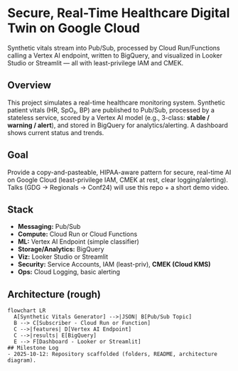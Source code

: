 # Secure, Real-Time Healthcare Digital Twin on Google Cloud

Synthetic vitals stream into Pub/Sub, processed by Cloud Run/Functions calling a Vertex AI endpoint, written to BigQuery, and visualized in Looker Studio or Streamlit — all with least-privilege IAM and CMEK.

## Overview
This project simulates a real-time healthcare monitoring system. Synthetic patient vitals (HR, SpO₂, BP) are published to Pub/Sub, processed by a stateless service, scored by a Vertex AI model (e.g., 3-class: **stable / warning / alert**), and stored in BigQuery for analytics/alerting. A dashboard shows current status and trends.

## Goal
Provide a copy-and-pasteable, HIPAA-aware pattern for secure, real-time AI on Google Cloud (least-privilege IAM, CMEK at rest, clear logging/alerting). Talks (GDG → Regionals → Conf24) will use this repo + a short demo video.

## Stack
- **Messaging:** Pub/Sub  
- **Compute:** Cloud Run or Cloud Functions  
- **ML:** Vertex AI Endpoint (simple classifier)  
- **Storage/Analytics:** BigQuery  
- **Viz:** Looker Studio or Streamlit  
- **Security:** Service Accounts, IAM (least-priv), **CMEK (Cloud KMS)**  
- **Ops:** Cloud Logging, basic alerting
## Architecture (rough)

```mermaid
flowchart LR
  A[Synthetic Vitals Generator] -->|JSON| B[Pub/Sub Topic]
  B --> C[Subscriber - Cloud Run or Function]
  C -->|features| D[Vertex AI Endpoint]
  C -->|results| E[BigQuery]
  E --> F[Dashboard - Looker or Streamlit]
## Milestone Log
- 2025-10-12: Repository scaffolded (folders, README, architecture diagram).  
